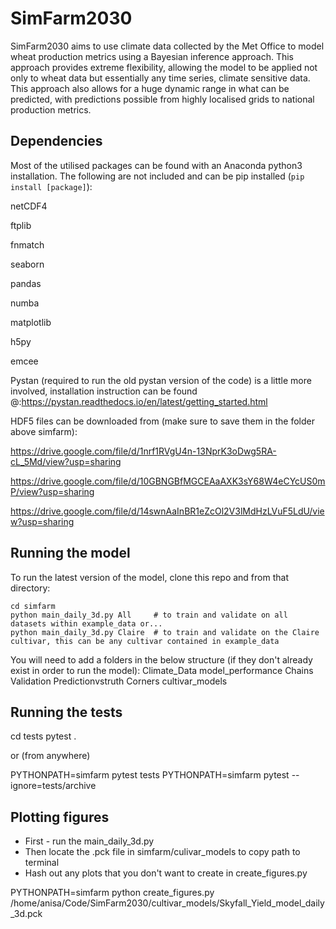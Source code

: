 # SimFarm2030
SimFarm2030 aims to use climate data collected by the Met Office to model wheat production metrics using a Bayesian inference approach. This approach provides extreme flexibility, allowing the model to be applied not only to wheat data but essentially any time series, climate sensitive data. This approach also allows for a huge dynamic range in what can be predicted, with predictions possible from highly localised grids to national production metrics.

## Dependencies
Most of the utilised packages can be found with an Anaconda python3 installation. The following are not included and can be pip installed (`pip install [package]`):
  
  netCDF4
  
  ftplib 
  
  fnmatch
  
  seaborn

  pandas

  numba

  matplotlib

  h5py
  
  emcee
  
Pystan (required to run the old pystan version of the code) is a little more involved, installation instruction can be found @:https://pystan.readthedocs.io/en/latest/getting_started.html

HDF5 files can be downloaded from (make sure to save them in the folder above simfarm):

https://drive.google.com/file/d/1nrf1RVgU4n-13NprK3oDwg5RA-cL_5Md/view?usp=sharing

https://drive.google.com/file/d/10GBNGBfMGCEAaAXK3sY68W4eCYcUS0mP/view?usp=sharing

https://drive.google.com/file/d/14swnAaInBR1eZcOl2V3lMdHzLVuF5LdU/view?usp=sharing

## Running the model

To run the latest version of the model, clone this repo and from that directory:

``` 
cd simfarm
python main_daily_3d.py All     # to train and validate on all datasets within example_data or...
python main_daily_3d.py Claire  # to train and validate on the Claire cultivar, this can be any cultivar contained in example_data
```
You will need to add a folders in the below structure (if they don't already exist in order to run the model):
Climate_Data
model_performance
  Chains
  Validation
  Predictionvstruth
  Corners
cultivar_models


## Running the tests

cd tests
pytest .

or (from anywhere)

PYTHONPATH=simfarm pytest tests
PYTHONPATH=simfarm pytest --ignore=tests/archive


## Plotting figures

* First - run the main_daily_3d.py
* Then locate the .pck file in simfarm/culivar_models to copy path to terminal
* Hash out any plots that you don't want to create in create_figures.py

PYTHONPATH=simfarm python create_figures.py /home/anisa/Code/SimFarm2030/cultivar_models/Skyfall_Yield_model_daily_3d.pck
